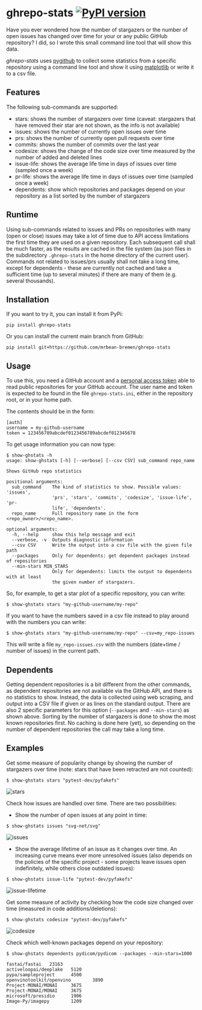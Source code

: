 # ghrepo-stats [![PyPI version](https://badge.fury.io/py/ghrepo-stats.svg)](https://badge.fury.io/py/ghrepo-stats)

Have you ever wondered how the number of stargazers or the number of open
issues has changed over time for your or any public GitHub repository? I did, 
so I wrote this small command line tool that will show this data.

*ghrepo-stats* uses [pygithub](https://github.com/PyGithub/PyGithub) to 
collect some statistics from a specific repository using a command line tool
and show it using [matplotlib](https://github.com/matplotlib/matplotlib) or
write it to a csv file. 

Features
--------
The following sub-commands are supported:
- stars: shows the number of stargazers over time (caveat: stargazers that
  have removed their star are not shown, as the info is not available)
- issues: shows the number of currently open issues over time
- prs: shows the number of currently open pull requests over time
- commits: shows the number of commits over the last year
- codesize: shows the change of the code size over time measured by the 
  number of added and deleted lines
- issue-life: shows the average life time in days of issues over time
  (sampled once a week) 
- pr-life: shows the average life time in days of issues over time 
  (sampled once a week) 
- dependents: show which repositories and packages depend on your repository
  as a list sorted by the number of stargazers

Runtime
-------
Using sub-commands related to issues and PRs on repositories with many
(open or close) issues may take a lot of time due to API access
limitations the first time they are used on a given repository. 
Each subsequent call shall be much faster, as the results are cached in the file system
(as json files in the subdirectory `.ghrepo-stats` in the home directory of the current 
user).
Commands not related to issues/prs usually shall not take a long time, except for 
dependents - these are currently not cached and take a sufficient time 
(up to several minutes) if there are many of them (e.g. several thousands).

Installation
------------
If you want to try it, you can install it from PyPi:
```
pip install ghrepo-stats
```
Or you can install the current main branch from GitHub:
```
pip install git+https://github.com/mrbean-bremen/ghrepo-stats
```

Usage
-----
To use this, you need a GitHub account and a
[personal access token](https://docs.github.com/en/free-pro-team@latest/github/authenticating-to-github/creating-a-personal-access-token)
able to read public repositories for your GitHub account. The user name and
token is expected to be found in the file `ghrepo-stats.ini`, either in the
repository root, or in your home path.

The contents should be in the form:
```
[auth]
username = my-github-username
token = 123456789abcdef0123456789abcdef012345678
```

To get usage information you can now type:
```
$ show-ghstats -h
usage: show-ghstats [-h] [--verbose] [--csv CSV] sub_command repo_name

Shows GitHub repo statistics

positional arguments:
  sub_command    The kind of statistics to show. Possible values: 'issues',
                 'prs', 'stars', 'commits', 'codesize', 'issue-life', 'pr-
                 life', 'dependents'.
  repo_name      Full repository name in the form <repo_owner>/<repo_name>.

optional arguments:
  -h, --help     show this help message and exit
  --verbose, -v  Outputs diagnostic information
  --csv CSV      Write the output into a csv file with the given file path
  --packages     Only for dependents: get dependent packages instead of repositories
  --min-stars MIN_STARS
                 Only for dependents: limits the output to dependents with at least 
                 the given number of stargazers.
```

So, for example, to get a star plot of a specific repository, you can write:
```
$ show-ghstats stars "my-github-username/my-repo"
```
If you want to have the numbers saved in a csv file instead to play around with
the numbers you can write: 
```
$ show-ghstats stars "my-github-username/my-repo" --csv=my_repo-issues
```
This will write a file `my_repo-issues.csv` with the numbers (date+time /
number of issues) in the current path.

Dependents
----------
Getting dependent repositories is a bit different from the other commands, as 
dependent repositories are not available via the GitHub API, and there is no 
statistics to show. Instead, the data is collected using web scraping, and output 
into a CSV file if given or as lines on the standard output.
There are also 2 specific parameters for this option (`--packages` and `--min-stars`)
as shown above. Sorting by the number of stargazers is done to show the most known 
repositories first.
No caching is done here (yet), so depending on the number of dependent repositories
the call may take a long time.

Examples
--------
Get some measure of popularity change by showing the number of stargazers over
time (note: stars that have been retracted are not counted):
```commandline
$ show-ghstats stars "pytest-dev/pyfakefs"
```
![stars](https://github.com/mrbean-bremen/ghrepo-stats/raw/main/doc/images/stars.png)

Check how issues are handled over time. There are two possibilities:
 - Show the number of open issues at any point in time:
```commandline
$ show-ghstats issues "svg-net/svg"
```
![issues](https://github.com/mrbean-bremen/ghrepo-stats/raw/main/doc/images/issues.png)

 - Show the average lifetime of an issue as it changes over time. An 
   increasing curve means ever more unresolved issues (also depends on the
   policies of the specific project - some projects leave issues open
   indefinitely, while others close outdated issues):
```commandline
$ show-ghstats issue-life "pytest-dev/pyfakefs"
```
![issue-lifetime](https://github.com/mrbean-bremen/ghrepo-stats/raw/main/doc/images/issuelife.png)

Get some measure of activity by checking how the code size changed over time 
(measured in code additions/deletions):
```commandline
$ show-ghstats codesize "pytest-dev/pyfakefs"
```
![codesize](https://github.com/mrbean-bremen/ghrepo-stats/raw/main/doc/images/codesize.png)

Check which well-known packages depend on your repository: 
```commandline
$ show-ghstats dependents pydicom/pydicom --packages --min-stars=1000
```
```
fastai/fastai   23163
activeloopai/deeplake   5120
pypa/sampleproject      4500
openvinotoolkit/openvino        3890
Project-MONAI/MONAI     3675
Project-MONAI/MONAI     3675
microsoft/presidio      1906
Image-Py/imagepy        1209
```